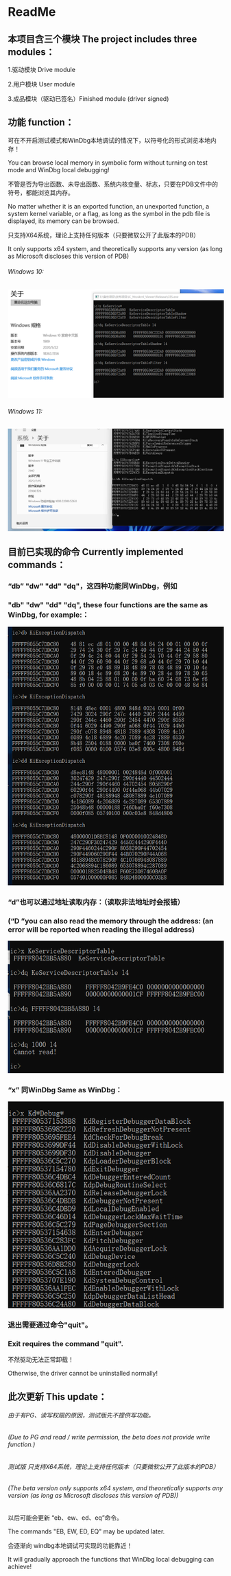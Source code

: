 # ReadMe

## 本项目含三个模块 The project includes three modules：

1.驱动模块 Drive module

2.用户模块 User module

3.成品模块（驱动已签名）Finished module (driver signed)



## 功能 function：

可在不开启测试模式和WinDbg本地调试的情况下，以符号化的形式浏览本地内存！

You can browse local memory in symbolic form without turning on test mode and WinDbg local debugging!

不管是否为导出函数、未导出函数、系统内核变量、标志，只要在PDB文件中的符号，都能浏览其内存。

No matter whether it is an exported function, an unexported function, a system kernel variable, or a flag, as long as the symbol in the pdb file is displayed, its memory can be browsed.

只支持X64系统，理论上支持任何版本（只要微软公开了此版本的PDB）

It only supports x64 system, and theoretically supports any version (as long as Microsoft discloses this version of PDB)

###### Windows 10:

![image](https://github.com/IcEy-999/IC_Ntoskrnl_Viewer/blob/main/Release/win10_test.png)

###### Windows 11:

![image](https://github.com/IcEy-999/IC_Ntoskrnl_Viewer/blob/main/Release/win11_test.png)



## 目前已实现的命令 Currently implemented commands：

### “db” "dw" "dd" "dq"，这四种功能同WinDbg，例如 

### "db" "dw" "dd" "dq", these four functions are the same as WinDbg, for example:：

![image](https://github.com/IcEy-999/IC_Ntoskrnl_Viewer/blob/main/Release/d_test.png)

### “d”也可以通过地址读取内存：（读取非法地址时会报错）


### (“D ”you can also read the memory through the address: (an error will be reported when reading the illegal address)



![image](https://github.com/IcEy-999/IC_Ntoskrnl_Viewer/blob/main/Release/d_test2.png)





### “x” 同WinDbg Same as WinDbg：

![image](https://github.com/IcEy-999/IC_Ntoskrnl_Viewer/blob/main/Release/x_test.png)





### 退出需要通过命令"quit"。

### Exit requires the command "quit".

不然驱动无法正常卸载！

Otherwise, the driver cannot be uninstalled normally!





## 此次更新 This update：

###### 由于有PG、读写权限的原因，测试版先不提供写功能。

###### (Due to PG and read / write permission, the beta does not provide write function.)

###### 测试版 只支持X64系统，理论上支持任何版本（只要微软公开了此版本的PDB）

###### (The beta version only supports x64 system, and theoretically supports any version (as long as Microsoft discloses this version of PDB))





以后可能会更新 “eb、ew、ed、eq”命令。

The commands "EB, EW, ED, EQ" may be updated later.


会逐渐向 windbg本地调试可实现的功能靠近！

It will gradually approach the functions that WinDbg local debugging can achieve!
